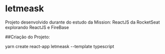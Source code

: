 ﻿# letmeask
Projeto desenvolvido durante do estudo da Mission: ReactJS da RocketSeat explorando ReactJS e FireBase

##Criação do Projeto:

yarn create react-app letmeask --template typescript


